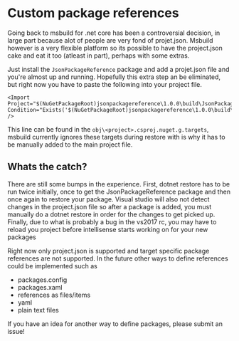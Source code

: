 # Custom package references

Going back to msbuild for .net core has been a controversial decision, in large part because alot of people are very fond of projet.json. 
Msbuild however is a very flexible platform so its possible to have the project.json cake and eat it too (atleast in part), perhaps with some extras.

Just install the ``JsonPackageReference`` package and add a projet.json file and you're almost up and running. Hopefully this extra step an be eliminated, but right now you have to paste the
following into your project file.

    <Import Project="$(NuGetPackageRoot)jsonpackagereference\1.0.0\build\JsonPackageReference.targets" Condition="Exists('$(NuGetPackageRoot)jsonpackagereference\1.0.0\build\JsonPackageReference.targets')" />

This line can be found in the ``obj\<project>.csproj.nuget.g.targets``, msbuild currently ignores these targets during restore with is why it has to be manually added to the main project file.

## Whats the catch?

There are still some bumps in the experience. First, dotnet restore has to be run twice initially, once to get the JsonPackageReference package and then once again to restore your package. Visual studio will also not detect changes in the project.json file so after a package is added, you must manually do a dotnet restore in order for the changes to get picked up. Finally, due to what is probably a bug in the vs2017 rc, you may have to reload you project before intellisense starts working on for your new packages

Right now only project.json is supported and target specific package references are not supported. 
In the future other ways to define references could be implemented such as

* packages.config
* packages.xaml
* references as files/items
* yaml
* plain text files

If you have an idea for another way to define packages, please submit an issue!
